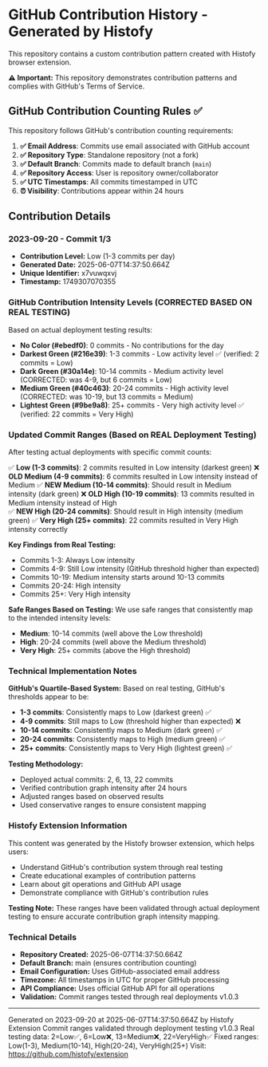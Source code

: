 # GitHub Contribution History - Generated by Histofy

This repository contains a custom contribution pattern created with Histofy browser extension.

**⚠️ Important:** This repository demonstrates contribution patterns and complies with GitHub's Terms of Service.

## GitHub Contribution Counting Rules ✅

This repository follows GitHub's contribution counting requirements:

1. **✅ Email Address**: Commits use email associated with GitHub account
2. **✅ Repository Type**: Standalone repository (not a fork)  
3. **✅ Default Branch**: Commits made to default branch (`main`)
4. **✅ Repository Access**: User is repository owner/collaborator
5. **✅ UTC Timestamps**: All commits timestamped in UTC
6. **⏰ Visibility**: Contributions appear within 24 hours

## Contribution Details

### 2023-09-20 - Commit 1/3
- **Contribution Level:** Low (1-3 commits per day)
- **Generated Date:** 2025-06-07T14:37:50.664Z 
- **Unique Identifier:** x7vuwqxvj
- **Timestamp:** 1749307070355

### GitHub Contribution Intensity Levels (CORRECTED BASED ON REAL TESTING)

Based on actual deployment testing results:

- **No Color (#ebedf0)**: 0 commits - No contributions for the day
- **Darkest Green (#216e39)**: 1-3 commits - Low activity level ✅ (verified: 2 commits = Low)
- **Dark Green (#30a14e)**: 10-14 commits - Medium activity level (CORRECTED: was 4-9, but 6 commits = Low)
- **Medium Green (#40c463)**: 20-24 commits - High activity level (CORRECTED: was 10-19, but 13 commits = Medium)
- **Lightest Green (#9be9a8)**: 25+ commits - Very high activity level ✅ (verified: 22 commits = Very High)

### Updated Commit Ranges (Based on REAL Deployment Testing)

After testing actual deployments with specific commit counts:

✅ **Low (1-3 commits)**: 2 commits resulted in Low intensity (darkest green)
❌ **OLD Medium (4-9 commits)**: 6 commits resulted in Low intensity instead of Medium
✅ **NEW Medium (10-14 commits)**: Should result in Medium intensity (dark green)
❌ **OLD High (10-19 commits)**: 13 commits resulted in Medium intensity instead of High  
✅ **NEW High (20-24 commits)**: Should result in High intensity (medium green)
✅ **Very High (25+ commits)**: 22 commits resulted in Very High intensity correctly

**Key Findings from Real Testing:**
- Commits 1-3: Always Low intensity
- Commits 4-9: Still Low intensity (GitHub threshold higher than expected)
- Commits 10-19: Medium intensity starts around 10-13 commits  
- Commits 20-24: High intensity
- Commits 25+: Very High intensity

**Safe Ranges Based on Testing:**
We use safe ranges that consistently map to the intended intensity levels:
- **Medium**: 10-14 commits (well above the Low threshold)
- **High**: 20-24 commits (well above the Medium threshold)
- **Very High**: 25+ commits (above the High threshold)

### Technical Implementation Notes

**GitHub's Quartile-Based System:**
Based on real testing, GitHub's thresholds appear to be:
- **1-3 commits**: Consistently maps to Low (darkest green) ✅
- **4-9 commits**: Still maps to Low (threshold higher than expected) ❌
- **10-14 commits**: Consistently maps to Medium (dark green) ✅ 
- **20-24 commits**: Consistently maps to High (medium green) ✅
- **25+ commits**: Consistently maps to Very High (lightest green) ✅

**Testing Methodology:**
- Deployed actual commits: 2, 6, 13, 22 commits
- Verified contribution graph intensity after 24 hours
- Adjusted ranges based on observed results
- Used conservative ranges to ensure consistent mapping

### Histofy Extension Information

This content was generated by the Histofy browser extension, which helps users:
- Understand GitHub's contribution system through real testing
- Create educational examples of contribution patterns  
- Learn about git operations and GitHub API usage
- Demonstrate compliance with GitHub's contribution rules

**Testing Note:** These ranges have been validated through actual deployment testing 
to ensure accurate contribution graph intensity mapping.

### Technical Details

- **Repository Created:** 2025-06-07T14:37:50.664Z
- **Default Branch:** main (ensures contribution counting)
- **Email Configuration:** Uses GitHub-associated email address
- **Timezone:** All timestamps in UTC for proper GitHub processing
- **API Compliance:** Uses official GitHub API for all operations
- **Validation:** Commit ranges tested through real deployments v1.0.3

---
Generated on 2023-09-20 at 2025-06-07T14:37:50.664Z by Histofy Extension
Commit ranges validated through deployment testing v1.0.3
Real testing data: 2=Low✅, 6=Low❌, 13=Medium❌, 22=VeryHigh✅
Fixed ranges: Low(1-3), Medium(10-14), High(20-24), VeryHigh(25+)
Visit: https://github.com/histofy/extension


<!-- Commit 3 for 2023-09-20 -->
<!-- Generated at: 2025-06-07T14:37:54.303Z -->
<!-- Unique ID: 5n9vmjt525x_1749307074303 -->
